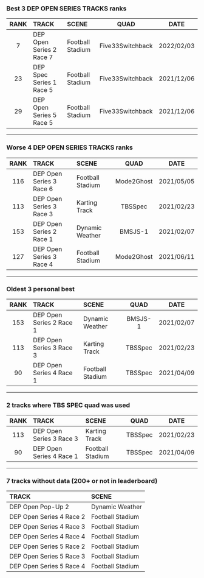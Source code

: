 ### Best 3 DEP OPEN SERIES TRACKS ranks
|RANK|TRACK|SCENE|QUAD|DATE|
|:---:|:---|:---|:---:|:---:|
|7|DEP Open Series 2 Race 7|Football Stadium|Five33Switchback|2022/02/03|
|23|DEP Spec Series 1 Race 5|Football Stadium|Five33Switchback|2021/12/06|
|29|DEP Open Series 5 Race 5|Football Stadium|Five33Switchback|2021/12/06|
---
### Worse 4 DEP OPEN SERIES TRACKS ranks
|RANK|TRACK|SCENE|QUAD|DATE|
|:---:|:---|:---|:---:|:---:|
|116|DEP Open Series 3 Race 6|Football Stadium|Mode2Ghost|2021/05/05|
|113|DEP Open Series 3 Race 3|Karting Track|TBSSpec|2021/02/23|
|153|DEP Open Series 2 Race 1|Dynamic Weather|BMSJS-1|2021/02/07|
|127|DEP Open Series 3 Race 4|Football Stadium|Mode2Ghost|2021/06/11|
---
### Oldest 3 personal best
|RANK|TRACK|SCENE|QUAD|DATE|
|:---:|:---|:---|:---:|:---:|
|153|DEP Open Series 2 Race 1|Dynamic Weather|BMSJS-1|2021/02/07|
|113|DEP Open Series 3 Race 3|Karting Track|TBSSpec|2021/02/23|
|90|DEP Open Series 4 Race 1|Football Stadium|TBSSpec|2021/04/09|
---
### 2 tracks where TBS SPEC quad was used
|RANK|TRACK|SCENE|QUAD|DATE|
|:---:|:---|:---|:---:|:---:|
|113|DEP Open Series 3 Race 3|Karting Track|TBSSpec|2021/02/23|
|90|DEP Open Series 4 Race 1|Football Stadium|TBSSpec|2021/04/09|
---
### 7 tracks without data (200+ or not in leaderboard)
|TRACK|SCENE|
|:---|:---|
|DEP Open Pop-Up 2|Dynamic Weather|
|DEP Open Series 4 Race 2|Football Stadium|
|DEP Open Series 4 Race 3|Football Stadium|
|DEP Open Series 4 Race 4|Football Stadium|
|DEP Open Series 5 Race 2|Football Stadium|
|DEP Open Series 5 Race 3|Football Stadium|
|DEP Open Series 5 Race 4|Football Stadium|
